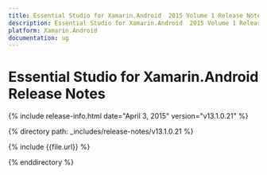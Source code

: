 ```yaml
---
title: Essential Studio for Xamarin.Android  2015 Volume 1 Release Notes  
description: Essential Studio for Xamarin.Android  2015 Volume 1 Release Notes  
platform: Xamarin.Android
documentation: ug
---
```


# Essential Studio for Xamarin.Android  Release Notes  

{% include release-info.html date="April 3, 2015"  version="v13.1.0.21" %} 


{% directory path: _includes/release-notes/v13.1.0.21 %}

{% include {{file.url}} %}

{% enddirectory %}